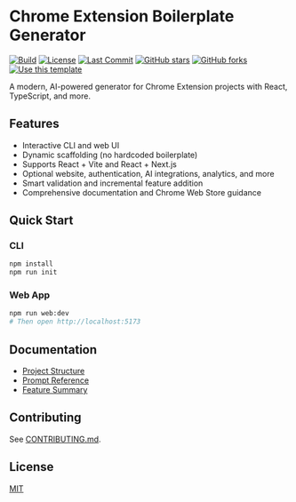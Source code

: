 # Chrome Extension Boilerplate Generator

[![Build](https://github.com/briang123/chrome-extension-boilerplate/actions/workflows/ci.yml/badge.svg)](https://github.com/briang123/chrome-extension-boilerplate/actions)
[![License](https://img.shields.io/github/license/briang123/chrome-extension-boilerplate)](LICENSE)
[![Last Commit](https://img.shields.io/github/last-commit/briang123/chrome-extension-boilerplate.svg)](https://github.com/briang123/chrome-extension-boilerplate/commits/master)
[![GitHub stars](https://img.shields.io/github/stars/briang123/chrome-extension-boilerplate.svg)](https://github.com/briang123/chrome-extension-boilerplate/stargazers)
[![GitHub forks](https://img.shields.io/github/forks/briang123/chrome-extension-boilerplate.svg)](https://github.com/briang123/chrome-extension-boilerplate/network)
[![Use this template](https://img.shields.io/badge/template-use%20this%20template-blue)](https://github.com/briang123/chrome-extension-boilerplate/generate)

A modern, AI-powered generator for Chrome Extension projects with React, TypeScript, and more.

## Features

- Interactive CLI and web UI
- Dynamic scaffolding (no hardcoded boilerplate)
- Supports React + Vite and React + Next.js
- Optional website, authentication, AI integrations, analytics, and more
- Smart validation and incremental feature addition
- Comprehensive documentation and Chrome Web Store guidance

## Quick Start

### CLI

```bash
npm install
npm run init
```

### Web App

```bash
npm run web:dev
# Then open http://localhost:5173
```

## Documentation

- [Project Structure](docs/example-project-structure.md)
- [Prompt Reference](docs/ai-project-prompt.md)
- [Feature Summary](docs/feature-summary.md)

## Contributing

See [CONTRIBUTING.md](CONTRIBUTING.md).

## License

[MIT](LICENSE)
